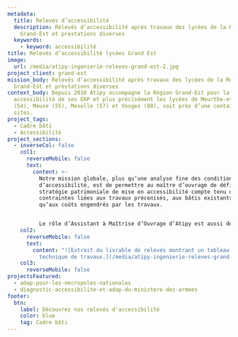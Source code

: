 ```yaml
---
metadata:
  title: Relevés d’accessibilité
  description: Relevés d’accessibilité après travaux des lycées de la Région
    Grand-Est et prestations diverses
  keywords:
    - keyword: accessibilité
title: Relevés d’accessibilité lycées Grand Est
image:
  url: /media/atipy-ingenierie-releves-grand-est-2.jpg
project_client: grand-est
mission_body: Relevés d’accessibilité après travaux des lycées de la Région
  Grand-Est et prestations diverses
context_body: Depuis 2018 Atipy accompagne la Région Grand-Est pour la mise en
  accessibilité de ses ERP et plus précisément les lycées de Meurthe-et-Moselle
  (54), Meuse (55), Moselle (57) et Vosges (88), soit près d’une centaine de
  sites.
project_tags:
  - Cadre bâti
  - Accessibilité
project_sections:
  - inverseCol: false
    col1:
      reverseMobile: false
      text:
        content: >-
          Notre mission globale, plus qu’une analyse fine des conditions
          d’accessibilité, est de permettre au maître d’ouvrage de définir une
          stratégie patrimoniale de mise en accessibilité compte tenu des
          contraintes liées aux travaux préconisés, aux bâtis existants ainsi
          qu’aux coûts engendrés par les travaux. 


          Le rôle d’Assistant à Maîtrise d’Ouvrage d’Atipy est aussi de différencier les préconisations (techniques, fonctionnelles et organisationnelles) afin de faire de l’accessibilité raisonnée tout en suivant et respectant la réglementation ainsi que la politique menée par la Région Grand-Est.
    col2:
      reverseMobile: false
      text:
        content: "![Extrait du livrable de relevés montrant un tableau et une fiche
          technique de travaux.](/media/atipy-ingenierie-releves-grand-est.jpg)"
    col3:
      reverseMobile: false
projectsFeatured:
  - adap-pour-les-necropoles-nationales
  - diagnostic-accessibilite-et-adap-du-ministere-des-armees
footer:
  btn:
    label: Découvrez nos relevés d'accessibilité
    color: blue
    tag: Cadre bâti
---
```

